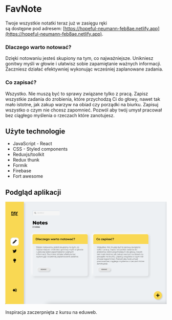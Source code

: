 # FavNote

Twoje wszystkie notatki teraz już w zasięgu ręki\
są dostępne pod adresem: [https://hopeful-neumann-feb8ae.netlify.app](https://hopeful-neumann-feb8ae.netlify.app).

### Dlaczego warto notować?

Dzięki notowaniu jesteś skupiony na tym, co najważniejsze. Unikniesz gonitwy myśli w głowie i ułatwisz sobie zapamiętanie ważnych informacji. Zaczniesz działać efektywniej wykonując wcześniej zaplanowane zadania.

### Co zapisać?

Wszystko. Nie muszą być to sprawy związane tylko z pracą. Zapisz wszystkie zadania do zrobienia, które przychodzą Ci do głowy, nawet tak mało istotne, jak zakup warzyw na obiad czy porządki na biurku. Zapisuj wszystko o czym nie chcesz zapomnieć. Pozwól aby twój umysł pracował bez ciągłego myślenia o rzeczach które zanotujesz.

## Użyte technologie

<ul>
    <li>JavaScript - React</li>
    <li>CSS - Styled components</li>
    <li>Reduxjs/toolkit</li>
    <li>Redux thunk</li>
    <li>Formik</li>
    <li>Firebase</li>
    <li>Fort awesome</li>
</ul>

## Podgląd aplikacji

<img src="./public/assets/github/preview.png" />

Inspiracja zaczerpnięta z kursu na eduweb.
